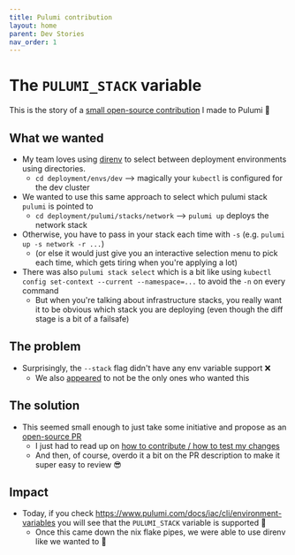 ```yaml
---
title: Pulumi contribution
layout: home
parent: Dev Stories
nav_order: 1
---
```


# The `PULUMI_STACK` variable

This is the story of a [small open-source contribution](https://github.com/pulumi/pulumi/pull/18717) I made to Pulumi 🎉

## What we wanted

- My team loves using [direnv](https://direnv.net/) to select between deployment environments using directories. 
  - `cd deployment/envs/dev` --> magically your `kubectl` is configured for the dev cluster
- We wanted to use this same approach to select which pulumi stack `pulumi` is pointed to
  - `cd deployment/pulumi/stacks/network` --> `pulumi up` deploys the network stack
- Otherwise, you have to pass in your stack each time with `-s` (e.g. `pulumi up -s network -r ...`)
  - (or else it would just give you an interactive selection menu to pick each time, which gets tiring when you're applying a lot)
- There was also `pulumi stack select` which is a bit like using `kubectl config set-context --current --namespace=...` to avoid the `-n` on every command
  - But when you're talking about infrastructure stacks, you really want it to be obvious which stack you are deploying (even though the diff stage is a bit of a failsafe)

## The problem

- Surprisingly, the `--stack` flag didn't have any env variable support ❌
  - We also [appeared](https://github.com/pulumi/pulumi/issues/13550) to not be the only ones who wanted this

## The solution

- This seemed small enough to just take some initiative and propose as an [open-source PR](https://github.com/pulumi/pulumi/pull/18717)
  - I just had to read up on [how to contribute / how to test my changes](https://github.com/pulumi/pulumi/blob/master/CONTRIBUTING.md)
  - And then, of course, overdo it a bit on the PR description to make it super easy to review 😎
  

## Impact

- Today, if you check <https://www.pulumi.com/docs/iac/cli/environment-variables> you will see that the `PULUMI_STACK` variable is supported 🎉
  - Once this came down the nix flake pipes, we were able to use direnv like we wanted to 💯
